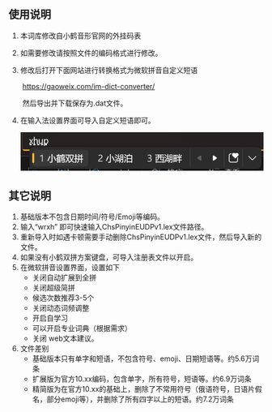 ## 使用说明

1. 本词库修改自小鹤音形官网的外挂码表

2. 如需要修改请按照文件的编码格式进行修改。

3. 修改后打开下面网站进行转换格式为微软拼音自定义短语

   ​         https://gaoweix.com/im-dict-converter/

   ​         然后导出并下载保存为.dat文件。

4. 在输入法设置界面可导入自定义短语即可。

   ![](images/屏幕截图.png)

## 其它说明

1. 基础版本不包含日期时间/符号/Emoji等编码。
2. 输入“wrxh” 即可快速输入ChsPinyinEUDPv1.lex文件路径。
3. 重新导入时如遇卡顿需要手动删除ChsPinyinEUDPv1.lex文件，然后导入新的文件。
4. 如果没有小鹤双拼方案键盘，可导入注册表文件以开启。 
5. 在微软拼音设置界面，设置如下
   - 关闭自动扩展到全拼
   - 关闭超级简拼
   - 候选次数推荐3-5个
   - 关闭动态词频调整
   - 开启自学习
   - 可以开启专业词典（根据需求）
   - 关闭 web文本建议。  
6. 文件差别
   - 基础版本只有单字和短语，不包含符号、emoji、日期短语等。约5.6万词条
   - 扩展版为官方10.xx编码，包含单字，所有符号，短语等。约6.9万词条
   - 精简版为在官方10.xx的基础上，删除了不常用符号（俄语符号，日语片假名，部分emoji等），并删除了所有四字以上的短语。约7.2万词条
